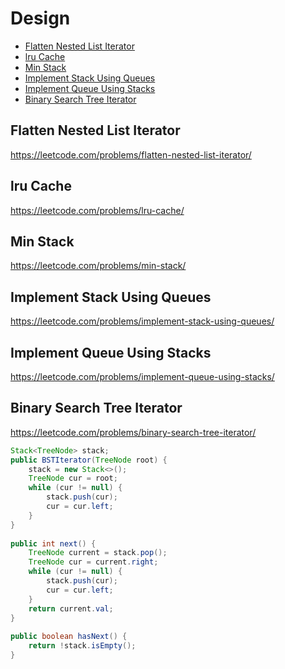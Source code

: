 # Design
+ [Flatten Nested List Iterator](#flatten-nested-list-iterator)
+ [lru Cache](#lru-cache)
+ [Min Stack](#min-stack)
+ [Implement Stack Using Queues](#implement-stack-using-queues)
+ [Implement Queue Using Stacks](#implement-queue-using-stacks)
+ [Binary Search Tree Iterator](#binary-search-tree-iterator)

## Flatten Nested List Iterator
https://leetcode.com/problems/flatten-nested-list-iterator/

## lru Cache
https://leetcode.com/problems/lru-cache/

## Min Stack
https://leetcode.com/problems/min-stack/

## Implement Stack Using Queues
https://leetcode.com/problems/implement-stack-using-queues/

## Implement Queue Using Stacks
https://leetcode.com/problems/implement-queue-using-stacks/

## Binary Search Tree Iterator
https://leetcode.com/problems/binary-search-tree-iterator/
```java
Stack<TreeNode> stack;
public BSTIterator(TreeNode root) {
    stack = new Stack<>();
    TreeNode cur = root;
    while (cur != null) {
        stack.push(cur);
        cur = cur.left;
    }
}
    
public int next() {
    TreeNode current = stack.pop();
    TreeNode cur = current.right;
    while (cur != null) {
        stack.push(cur);
        cur = cur.left;
    }
    return current.val;
}
    
public boolean hasNext() {
    return !stack.isEmpty();
}
```

